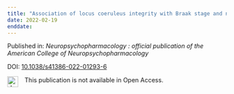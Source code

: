 ```yaml
---
title: "Association of locus coeruleus integrity with Braak stage and neuropsychiatric symptom severity in Alzheimer's disease."
date: 2022-02-19
enddate:
---
```


Published in: *Neuropsychopharmacology : official publication of the American College of Neuropsychopharmacology*

DOI: [10.1038/s41386-022-01293-6](https://doi.org/10.1038/s41386-022-01293-6)

<img src="https://upload.wikimedia.org/wikipedia/commons/thumb/0/0e/Closed_Access_logo_transparent.svg/1200px-Closed_Access_logo_transparent.svg.png" alt="drawing" width="25" align="left"/> &nbsp;&nbsp;&nbsp;This publication is not available in Open Access.


